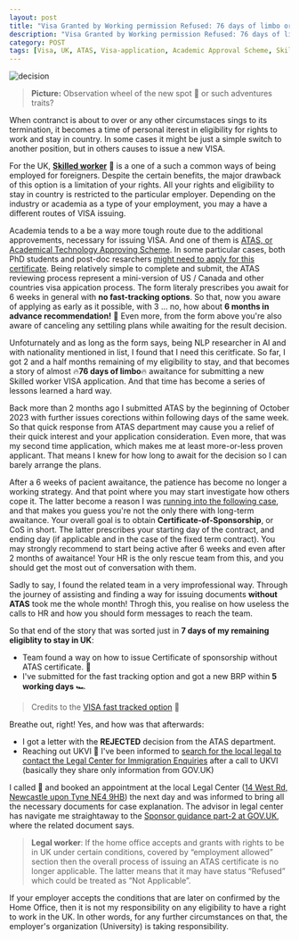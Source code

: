 ```yaml
---
layout: post
title: "Visa Granted by Working permission Refused: 76 days of limbo or ATAS adventures"
description: "Visa Granted by Working permission Refused: 76 days of limbo or ATAS adventures"
category: POST
tags: [Visa, UK, ATAS, Visa-application, Academic Approval Scheme, Skilled Worker]
---
```


![decision](https://github.com/nicolay-r/blog/assets/14871187/40423fba-33bb-4e88-a534-1a172b7e43e9)
> **Picture:** Observation wheel of the new spot 🎡 or such adventures traits?

When contranct is about to over or any other circumstaces sings to its termination, 
it becomes a time of personal iterest in eligibility for rights to work and stay in country. 
In some cases it might be just a simple switch to another position, but in others causes to issue 
a new VISA. 

For the UK, **[Skilled worker](https://www.gov.uk/skilled-worker-visa)** 💼 is a one of a such a common ways of being employed for foreigners.
Despite the certain benefits, the major drawback of this option is a limitation of your rights. 
All your rights and eligibility to stay in country is restricted to the particular employer.
Depending on the industry or academia as a type of your employment, you may a have a different routes of 
VISA issuing.

Academia tends to a be a way more tough route due to the additional approvements, necessary for issuing VISA.
And one of them is [ATAS, or Academical Technology Approving Scheme](https://www.gov.uk/guidance/academic-technology-approval-scheme).
In some particular cases, both PhD students and post-doc resarchers [might need to apply for this certificate](https://www.gov.uk/guidance/find-out-if-you-require-an-atas-certificate).
Being relatively simple to complete and submit, the ATAS reviewing process represent a mini-version of US / Canada and other countries visa appication process.
The form literaly prescribes you await for 6 weeks in general with **no fast-tracking options**.
So that, now you aware of applying as early as it possible, with 3 ... no, how about **6 months in advance recommendation!** 🤯
Even more, from the form above you're also aware of canceling any settiling plans while awaiting for the result decision. 

Unfoturnately and as long as the form says, being NLP researcher in AI and with nationality mentioned in list, I found that I need this ceritficate.
So far, I got 2 and a half months remaining of my eligibility to stay, and that becomes a story of almost 🔥**76 days of limbo**🔥 awaitance for submitting a new Skilled worker VISA application.
And that time has become a series of lessons learned a hard way.

Back more than 2 months ago I submitted ATAS by the beginning of October 2023 with further issues corections within following days of the same week.
So that quick response from ATAS department may cause you a relief of their quick interest and your application consideration. 
Even more, that was my second time application, which makes me at least more-or-less proven applicant. 
That means I knew for how long to await for the decision so I can barely arrange the plans.

After a 6 weeks of pacient awaitance, the patience has become no longer a working strategy. And that point where you may start investigate how others cope it. 
The latter become a reason I was [running into the following case](https://www.youtube.com/watch?v=JGRoneLU19E), and that makes you guess you're not the only there with long-term awaitance.
Your overall goal is to obtain **Certificate-of-Sponsorship**, or CoS in short. The latter prescribes your starting day of the contract, and ending day (if applicable and in the case of the fixed term contract).
You may strongly recommend to start being active after 6 weeks and even after 2 months of awaitance! 
Your HR is the only rescue team from this, and you should get the most out of conversation with them.

Sadly to say, I found the related team in a very improfessional way. Through the journey of assisting and finding a way for issuing documents **without ATAS** took me the whole month!
Throgh this, you realise on how useless the calls to HR and how you should form messages to reach the team.

So that end of the story that was sorted just in **7 days of my remaining eligiblity to stay in UK**:
* Team found a way on how to issue Certificate of sponsorship without ATAS certificate. 🎊
* I've submitted for the fast tracking option and got a new BRP within **5 working days** 🏎️

> Credits to the [VISA fast tracked option](https://www.gov.uk/faster-decision-visa-settlement) 🎊 

Breathe out, right! Yes, and how was that afterwards:
* I got a letter with the **REJECTED** decision from the ATAS department.
* Reaching out UKVI 🤙 I've been informed to [search for the local legal to contact the Legal Center for Immigration Enquiries](https://portal.oisc.gov.uk/s/adviser-finder)
  after a call to UKVI (basically they share only information from GOV.UK)
  
I called 🤙 and booked an appointment at the local Legal Center ([14 West Rd, Newcastle upon Tyne NE4 9HB](https://newcastlelegalcentre.co.uk/)) 
the next day and was informed to bring all the necessary documents for case explanation. 
The advisor in legal center has navigate me straightaway to the 
[Sponsor guidance part-2 at GOV.UK](https://www.gov.uk/government/publications/workers-and-temporary-workers-guidance-for-sponsors-part-2-sponsor-a-worker), 
where the related document says.

> **Legal worker**: If the home office accepts and grants with rights to be in UK under certain conditions, covered by “employment allowed” section
> then the overall process of issuing an ATAS certificate is no longer applicable.
> The latter means that it may have status “Refused” which could be treated as “Not Applicable”.

If your employer accepts the conditions that are later on confirmed by the Home Office,
then it is not my responsibility on any eligibility to have a right to work in the UK.
In other words, for any further circumstances on that, the employer's organization (University) is taking responsibility.
